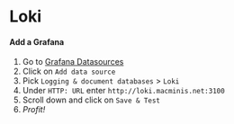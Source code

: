 # Loki

#### Add a Grafana
1. Go to [Grafana Datasources](https://grafana.macminis.net/datasources)
1. Click on `Add data source`
1. Pick `Logging & document databases` > `Loki`
1. Under `HTTP: URL` enter `http://loki.macminis.net:3100`
1. Scroll down and click on `Save & Test`
1. _Profit!_
